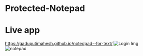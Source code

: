 
# Protected-Notepad

# Live app
https://gaduputimahesh.github.io/notedpad--for-text/
![Login Img](https://github.com/user-attachments/assets/9c0b3635-9867-4028-886e-010f28b28058)
<br>
![notepad](https://github.com/user-attachments/assets/735eb8ce-6746-4fa9-85d5-c93fccc3bf89)

